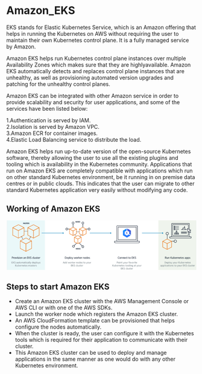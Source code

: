 # Amazon_EKS

<p>EKS stands for Elastic Kubernetes Service, which is an Amazon offering that helps in running the Kubernetes on AWS without requiring the user to maintain their own Kubernetes control plane. It is a fully managed service by Amazon.  

Amazon EKS helps run Kubernetes control plane instances over multiple Availability Zones which makes sure that they are highlyavailable. Amazon EKS automatically detects and replaces control plane instances that are unhealthy, as well as provisioning automated version upgrades and patching for the unhealthy control planes. </p> 

Amazon EKS can be integrated with other Amazon service in order to provide scalability and security for user applications, and some of the services have been listed below: 

1.Authentication is served by IAM. <br>
2.Isolation is served by Amazon VPC.  
3.Amazon ECR for container images.  
4.Elastic Load Balancing service to distribute the load. 
<p>
Amazon EKS helps run up-to-date version of the open-source Kubernetes software, thereby allowing the user to use all the existing plugins and tooling which is availability in the Kubernetes community. Applications that run on Amazon EKS are completely compatible with applications which run on other standard Kubernetes environment, be it running in on premise data centres or in public clouds. This indicates that the user can migrate to other standard Kubernetes application very easily without modifying any code.  </p>

## Working of Amazon EKS 

<p align=center>
  <img  src='./Images/eks.jpg'  alt='Kubernetes Architecture'/>

</p>

## Steps to start Amazon EKS

* Create an Amazon EKS cluster with the AWS Management Console or AWS CLI or with one of the AWS SDKs. 
* Launch the worker node which registers the Amazon EKS cluster.  
* An AWS CloudFormation template can be provisioned that helps configure the nodes automatically.   
* When the cluster is ready, the user can configure it with the Kubernetes tools which is required for their application to communicate with their cluster. 
* This Amazon EKS cluster can be used to deploy and manage applications in the same manner as one would do with any other Kubernetes environment.  

